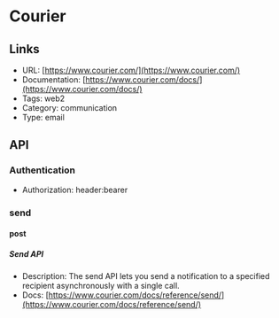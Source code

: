 # Courier

## Links

* URL: [https://www.courier.com/](https://www.courier.com/)
* Documentation: [https://www.courier.com/docs/](https://www.courier.com/docs/)
* Tags: web2
* Category: communication
* Type: email

## API

### Authentication

* Authorization: header:bearer

### send

#### post

##### Send API

* Description: The send API lets you send a notification to a specified recipient asynchronously with a single call.
* Docs: [https://www.courier.com/docs/reference/send/](https://www.courier.com/docs/reference/send/)
